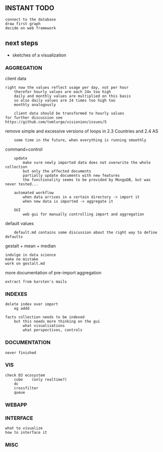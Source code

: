 ﻿

## INSTANT TODO

	connect to the database
	draw first graph
	decide on web framework


## next steps

* sketches of a visualization





### AGGREGATION

client data

    right now the values reflect usage per day, not per hour
		therefor hourly values are each 24x too high
		daily and monthly values are multiplied on this basis
		so also daily values are 24 times too high too
		monthly analogously
		
		client data should be transformed to hourly values
    for further discussion see
    https://github.com/tomlurge/visionion/issues/5
    
remove simple and excessive versions of loops in 2.3 Countries and 2.4 AS

		some time in the future, when everything is running smoothly

command+control

		update
			make sure newly imported data does not overwrite the whole collection 
			but only the affected documents
			partially update documents with new features
			the functionality seems to be provided by MongoDB, but was never tested...
		
		automated workflow
			when data arrives in a certain directory -> import it
			when new data is imported -> aggregate it
		
		GUI
			web gui for manually controlling import and aggregation
					
default values

		default.md contains some discussion about the right way to define defaults

gestalt + mean + median

	indulge in data science
	make no mistake
	work on gestalt.md

more documentation of pre-import aggregation

	extract from karsten's mails



### INDEXES

	delete index over import
		eg addd

	facts collection needs to be indexed
		but this needs more thinking on the gui
			what visualizations
			what perspectives, controls

	
### DOCUMENTATION
	
	never finished


### VIS

	check D3 ecosystem
		cube	(only realtime?)
		dc
		crossfilter
		queue
	
	
### WEBAPP



### INTERFACE

	what to visualize
	how to interface it

### MISC
